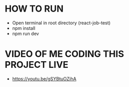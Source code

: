# HOW TO RUN

- Open terminal in root directory (react-job-test)
- npm install
- npm run dev

# VIDEO OF ME CODING THIS PROJECT LIVE

- https://youtu.be/gSYBtuOZihA

